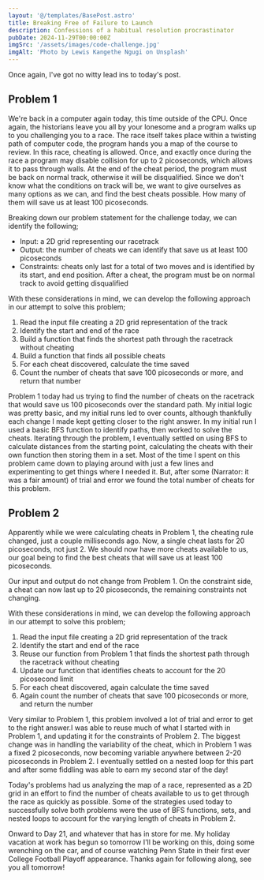 ```yaml
---
layout: '@/templates/BasePost.astro'
title: Breaking Free of Failure to Launch
description: Confessions of a habitual resolution procrastinator
pubDate: 2024-11-29T00:00:00Z
imgSrc: '/assets/images/code-challenge.jpg'
imgAlt: 'Photo by Lewis Kangethe Ngugi on Unsplash'
---
```


Once again, I've got no witty lead ins to today's post.

## Problem 1
We're back in a computer again today, this time outside of the CPU. Once again, the historians leave you all by your lonesome and a program walks up to you challenging you to a race. The race itself takes place within a twisting path of computer code, the program hands you a map of the course to review. In this race, cheating is allowed. Once, and exactly once during the race a program may disable collision for up to 2 picoseconds, which allows it to pass through walls. At the end of the cheat period, the program must be back on normal track, otherwise it will be disqualified. Since we don't know what the conditions on track will be, we want to give ourselves as many options as we can, and find the best cheats possible. How many of them will save us at least 100 picoseconds.

Breaking down our problem statement for the challenge today, we can identify the following;
- Input: a 2D grid representing our racetrack
- Output: the number of cheats we can identify that save us at least 100 picoseconds
- Constraints: cheats only last for a total of two moves and is identified by its start, and end position. After a cheat, the program must be on normal track to avoid getting disqualified

With these considerations in mind, we can develop the following approach in our attempt to solve this problem;
1. Read the input file creating a 2D grid representation of the track
2. Identify the start and end of the race
3. Build a function that finds the shortest path through the racetrack without cheating
4. Build a function that finds all possible cheats
5. For each cheat discovered, calculate the time saved
6. Count the number of cheats that save 100 picoseconds or more, and return that number

Problem 1 today had us trying to find the number of cheats on the racetrack that would save us 100 picoseconds over the standard path. My initial logic was pretty basic, and my initial runs led to over counts, although thankfully each change I made kept getting closer to the right answer. In my initial run I used a basic BFS function to identify paths, then worked to solve the cheats. Iterating through the problem, I eventually settled on using BFS to calculate distances from the starting point, calculating the cheats with their own function then storing them in a set. Most of the time I spent on this problem came down to playing around with just a few lines and experimenting to get things where I needed it. But, after some (Narrator: it was a fair amount) of trial and error we found the total number of cheats for this problem.

## Problem 2
Apparently while we were calculating cheats in Problem 1, the cheating rule changed, just a couple milliseconds ago. Now, a single cheat lasts for 20 picoseconds, not just 2. We should now have more cheats available to us, our goal being to find the best cheats that will save us at least 100 picoseconds.

Our input and output do not change from Problem 1. On the constraint side, a cheat can now last up to 20 picoseconds, the remaining constraints not changing.

With these considerations in mind, we can develop the following approach in our attempt to solve this problem;
1. Read the input file creating a 2D grid representation of the track
2. Identify the start and end of the race 
3. Reuse our function from Problem 1 that finds the shortest path through the racetrack without cheating
4. Update our function that identifies cheats to account for the 20 picosecond limit
5. For each cheat discovered, again calculate the time saved
6. Again count the number of cheats that save 100 picoseconds or more, and return the number

Very similar to Problem 1, this problem involved a lot of trial and error to get to the right answer.I was able to reuse much of what I started with in Problem 1, and updating it for the constraints of Problem 2. The biggest change was in handling the variability of the cheat, which in Problem 1 was a fixed 2 picoseconds, now becoming variable anywhere between 2-20 picoseconds in Problem 2. I eventually settled on a nested loop for this part and after some fiddling was able to earn my second star of the day!

Today's problems had us analyzing the map of a race, represented as a 2D grid in an effort to find the number of cheats available to us to get through the race as quickly as possible. Some of the strategies used today to successfully solve both problems were the use of BFS functions, sets, and nested loops to account for the varying length of cheats in Problem 2.

Onward to Day 21, and whatever that has in store for me. My holiday vacation at work has begun so tomorrow I'll be working on this, doing some wrenching on the car, and of course watching Penn State in their first ever College Football Playoff appearance. Thanks again for following along, see you all tomorrow!